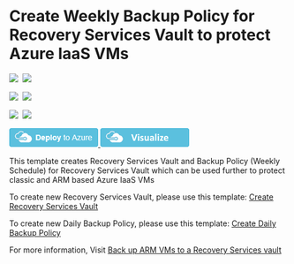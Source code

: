 # Create Weekly Backup Policy for Recovery Services Vault to protect Azure IaaS VMs

<IMG SRC="https://azurequickstartsservice.blob.core.windows.net/badges/101-recovery-services-weekly-backup-policy-create/PublicLastTestDate.svg" />&nbsp;
<IMG SRC="https://azurequickstartsservice.blob.core.windows.net/badges/101-recovery-services-weekly-backup-policy-create/PublicDeployment.svg" />&nbsp;

<IMG SRC="https://azurequickstartsservice.blob.core.windows.net/badges/101-recovery-services-weekly-backup-policy-create/FairfaxLastTestDate.svg" />&nbsp;
<IMG SRC="https://azurequickstartsservice.blob.core.windows.net/badges/101-recovery-services-weekly-backup-policy-create/FairfaxDeployment.svg" />&nbsp;

<IMG SRC="https://azurequickstartsservice.blob.core.windows.net/badges/101-recovery-services-weekly-backup-policy-create/BestPracticeResult.svg" />&nbsp;
<IMG SRC="https://azurequickstartsservice.blob.core.windows.net/badges/101-recovery-services-weekly-backup-policy-create/CredScanResult.svg" />&nbsp;

<a href="https://portal.azure.com/#create/Microsoft.Template/uri/https%3A%2F%2Fraw.githubusercontent.com%2FAzure%2Fazure-quickstart-templates%2Fmaster%2F101-recovery-services-weekly-backup-policy-create%2Fazuredeploy.json" target="_blank">
    <img src="https://raw.githubusercontent.com/Azure/azure-quickstart-templates/master/1-CONTRIBUTION-GUIDE/images/deploytoazure.png"/>
</a>
<a href="http://armviz.io/#/?load=https%3A%2F%2Fraw.githubusercontent.com%2FAzure%2Fazure-quickstart-templates%2Fmaster%2F101-recovery-services-weekly-backup-policy-create%2Fazuredeploy.json" target="_blank">
    <img src="https://raw.githubusercontent.com/Azure/azure-quickstart-templates/master/1-CONTRIBUTION-GUIDE/images/visualizebutton.png"/>
</a>

This template creates Recovery Services Vault and Backup Policy (Weekly Schedule) for Recovery Services Vault which can be used further to protect classic and ARM based Azure IaaS VMs

To create new Recovery Services Vault, please use this template: [Create Recovery Services Vault](https://github.com/Azure/azure-quickstart-templates/tree/master/101-recovery-services-vault-create)

To create new Daily Backup Policy, please use this template: [Create Daily Backup Policy](https://github.com/Azure/azure-quickstart-templates/tree/master/101-recovery-services-daily-backup-policy-create)

For more information, Visit [Back up ARM VMs to a Recovery Services vault](https://azure.microsoft.com/en-us/documentation/articles/backup-azure-vms-first-look-arm/)

